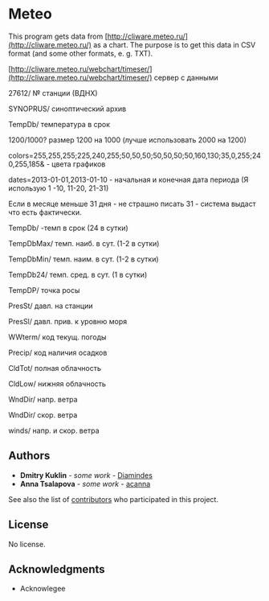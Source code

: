 # Meteo

This program gets data from [http://cliware.meteo.ru/](http://cliware.meteo.ru/) as a chart.
The purpose is to get this data in CSV format (and some other formats, e. g. TXT).

[http://cliware.meteo.ru/webchart/timeser/](http://cliware.meteo.ru/webchart/timeser/) сервер с данными
 
27612/ № станции (ВДНХ)

SYNOPRUS/ синоптический архив

TempDb/ температура в срок

1200/1000? размер 1200 на 1000 (лучше использовать 2000 на 1200)

colors=255,255,255;225,240,255;50,50,50;50,50,50;50,160,130;35,0,255;240,255,185& - цвета графиков

dates=2013-01-01,2013-01-10 - начальная и конечная дата периода (Я использую 1 -10, 11-20, 21-31)

Если в месяце меньше 31 дня - не страшно писать 31 - система выдаст что есть фактически.
 
TempDb/ -темп в срок (24 в сутки)

TempDbMax/ темп. наиб. в сут. (1-2 в сутки)

TempDbMin/ темп. наим. в сут. (1-2 в сутки)

TempDb24/ темп. сред. в сут. (1 в сутки)

TempDP/ точка росы

PresSt/ давл. на станции

PresSl/ давл. прив. к уровню моря

WWterm/ код текущ. погоды

Precip/ код наличия осадков

CldTot/ полная облачность

CldLow/ нижняя облачность

WndDir/ напр. ветра

WndDir/ скор. ветра

winds/ напр. и скор. ветра



## Authors

* **Dmitry Kuklin** - *some work* - [Diamindes](https://github.com/Diamindes)
* **Anna Tsalapova** - *some work* - [acanna](https://github.com/acanna)

See also the list of [contributors](https://github.com/your/project/contributors) who participated in this project.

## License

No license.

## Acknowledgments

* Acknowlegee

